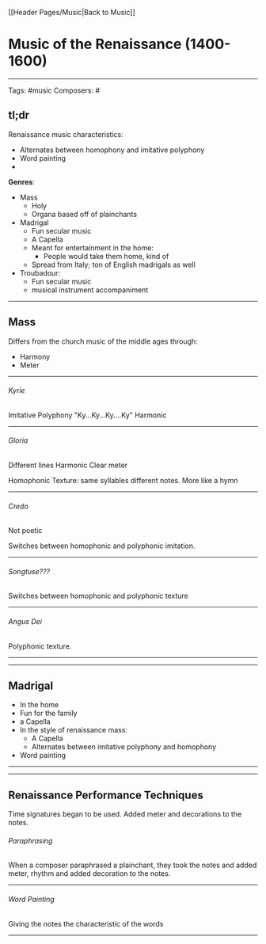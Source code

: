 [[Header Pages/Music|Back to Music]]

# Music of the Renaissance (1400-1600)

---

Tags:  #music 
Composers:  #

## tl;dr

Renaissance music characteristics:
- Alternates between homophony and imitative polyphony 
- Word painting
- 

**Genres**:
- Mass
	- Holy
	- Organa based off of plainchants
- Madrigal
	- Fun secular music
	- A Capella 
	- Meant for entertainment in the home:
		- People would take them home, kind of
	- Spread from Italy; ton of English madrigals as well
- Troubadour:
	- Fun secular music
	- musical instrument accompaniment 

--- 

## Mass

Differs from the church music of the middle ages through:
- Harmony
- Meter

---

###### Kyrie

Imitative Polyphony
"Ky...Ky...Ky....Ky"
Harmonic

---

###### Gloria

Different lines 
Harmonic
Clear meter

Homophonic Texture: same syllables different notes. More like a hymn

---

###### Credo

Not poetic

Switches between homophonic and polyphonic imitation.

---

###### Songtuse???

Switches between homophonic and polyphonic texture

---

###### Angus Dei

Polyphonic texture. 

---
---

## Madrigal

- In the home
- Fun for the family
- a Capella
- In the style of renaissance mass:
	- A Capella
	- Alternates between imitative polyphony and homophony
- Word painting

---
---

## Renaissance Performance Techniques

Time signatures began to be used.
Added meter and decorations to the notes.

###### Paraphrasing

When a composer paraphrased a plainchant, they took the notes and added meter, rhythm and added decoration to the notes. 

---

###### Word Painting

Giving the notes the characteristic of the words

---


